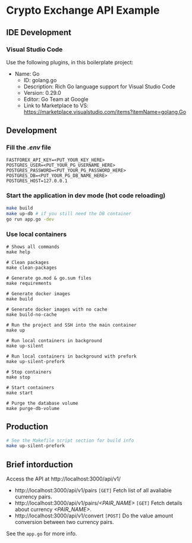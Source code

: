 # Crypto Exchange API Example

## IDE Development

### Visual Studio Code

Use the following plugins, in this boilerplate project:
- Name: Go
  - ID: golang.go
  - Description: Rich Go language support for Visual Studio Code
  - Version: 0.29.0
  - Editor: Go Team at Google
  - Link to Marketplace to VS: https://marketplace.visualstudio.com/items?itemName=golang.Go

## Development

### Fill the *.env* file

```
FASTFOREX_API_KEY=<PUT_YOUR_KEY_HERE>
POSTGRES_USER=<PUT_YOUR_PG_USERNAME_HERE>
POSTGRES_PASSWORD=<PUT_YOUR_PG_PASSWORD_HERE>
POSTGRES_DB=<PUT_YOUR_PG_DB_NAME_HERE>
POSTGRES_HOST=127.0.0.1
```

### Start the application in dev mode (hot code reloading)


```bash
make build
make up-db # if you still need the DB container
go run app.go -dev
```

### Use local containers

```
# Shows all commands
make help

# Clean packages
make clean-packages

# Generate go.mod & go.sum files
make requirements

# Generate docker images
make build

# Generate docker images with no cache
make build-no-cache

# Run the project and SSH into the main container
make up

# Run local containers in background
make up-silent

# Run local containers in background with prefork
make up-silent-prefork

# Stop containers
make stop

# Start containers
make start

# Purge the database volume
make purge-db-volume
```

## Production

```bash
# See the Makefile script section for build info
make up-silent-prefork
```

## Brief intorduction
Access the API at http://localhost:3000/api/v1/

* http://localhost:3000/api/v1/pairs `[GET]` Fetch list of all avaliabie currency pairs.
* http://localhost:3000/api/v1/pairs/*<PAIR_NAME>* `[GET]` Fetch details about currency *<PAIR_NAME>*.
* http://localhost:3000/api/v1/convert `[POST]` Do the value amount conversion between two currency pairs.

See the `app.go` for more info.